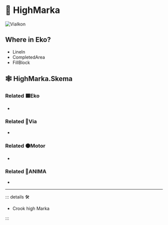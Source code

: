 # 🔻 <via>HighMarka</via>

![ViaIkon](/Ikon/Via_Ikon.png)

## Where in Eko?

- LineIn
- CompletedArea
- FillBlock

## 🕸 HighMarka.Skema

### Related 🟩<ekos>Eko</ekos>

-

### Related 🔻<via>Via</via>

-

### Related 🟠<motor>Motor</motor>

-

### Related 💜<anima>ANIMA</anima>

-

---

<!-- =================================================== -->
<!-- =================================================== -->
<!-- =================================================== -->
<!-- =================================================== -->
<!-- =================================================== -->
::: details 🛠

- Crook high Marka

:::
